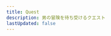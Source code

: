 ```yaml
---
title: Quest
description: 男の冒険を待ち受けるクエスト
lastUpdated: false
---
```


<script setup>
import QuestView from './.vitepress/components/QuestView.vue'
</script>

<QuestView />

